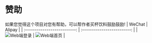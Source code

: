 # 赞助

如果您觉得这个项目对您有帮助，可以帮作者买杯饮料鼓励鼓励!
|            WeChat            |           Alipay            |
| :--------------------------: | :-------------------------: |
| ![Web端登录](/wechat.png) | ![Web端首页](/alipay.png) |
